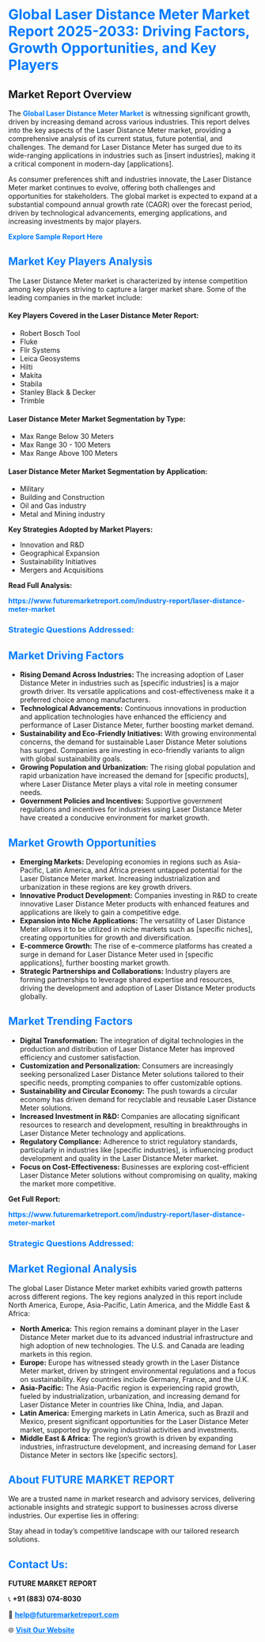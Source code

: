 <h1 style="color: #007BFF;">Global Laser Distance Meter Market Report 2025-2033: Driving Factors, Growth Opportunities, and Key Players</h1>

<section id="overview">
<h2>Market Report Overview</h2>
<p>The <a href="https://www.futuremarketreport.com/industry-report/laser-distance-meter-market" style="color: #007BFF; text-decoration: none;"><strong>Global Laser Distance Meter Market</strong></a> is witnessing significant growth, driven by increasing demand across various industries. This report delves into the key aspects of the Laser Distance Meter market, providing a comprehensive analysis of its current status, future potential, and challenges. The demand for Laser Distance Meter has surged due to its wide-ranging applications in industries such as [insert industries], making it a critical component in modern-day [applications].</p>
<p>As consumer preferences shift and industries innovate, the Laser Distance Meter market continues to evolve, offering both challenges and opportunities for stakeholders. The global market is expected to expand at a substantial compound annual growth rate (CAGR) over the forecast period, driven by technological advancements, emerging applications, and increasing investments by major players.</p>
</section>

<section id="overview">
<p><a href="https://www.futuremarketreport.com/request-sample/reportId=63523" style="color: #007BFF; text-decoration: none;"><strong>Explore Sample Report Here</strong></a></p>
</section>

<section id="key-players">
<h2 style="color: #007BFF;">Market Key Players Analysis</h2>
<p>The Laser Distance Meter market is characterized by intense competition among key players striving to capture a larger market share. Some of the leading companies in the market include:</p>
<h4>Key Players Covered in the Laser Distance Meter Report:</h4>
<ul><li>Robert Bosch Tool</li><li>Fluke</li><li>Flir Systems</li><li>Leica Geosystems</li><li>Hilti</li><li>Makita</li><li>Stabila</li><li>Stanley Black &amp; Decker</li><li>Trimble</li></ul>
<h4>Laser Distance Meter Market Segmentation by Type:</h4>
<ul><li>Max Range Below 30 Meters</li><li>Max Range 30 - 100 Meters</li><li>Max Range Above 100 Meters</li></ul>

<h4>Laser Distance Meter Market Segmentation by Application:</h4>
<ul><li>Military</li><li>Building and Construction</li><li>Oil and Gas industry</li><li>Metal and Mining industry</li></ul>
<p><strong>Key Strategies Adopted by Market Players:</strong></p>
<ul>
<li>Innovation and R&D</li>
<li>Geographical Expansion</li>
<li>Sustainability Initiatives</li>
<li>Mergers and Acquisitions</li>
</ul>
</section>

<section>
<p><strong>Read Full Analysis: </strong></p><a href="https://www.futuremarketreport.com/industry-report/laser-distance-meter-market" style="color: #007BFF; text-decoration: none;"><strong>https://www.futuremarketreport.com/industry-report/laser-distance-meter-market</strong></a>
<h3 style="color: #007BFF;">Strategic Questions Addressed:</h3>
</section>

<section id="driving-factors">
<h2 style="color: #007BFF;">Market Driving Factors</h2>
<ul>
<li><strong>Rising Demand Across Industries:</strong> The increasing adoption of Laser Distance Meter in industries such as [specific industries] is a major growth driver. Its versatile applications and cost-effectiveness make it a preferred choice among manufacturers.</li>
<li><strong>Technological Advancements:</strong> Continuous innovations in production and application technologies have enhanced the efficiency and performance of Laser Distance Meter, further boosting market demand.</li>
<li><strong>Sustainability and Eco-Friendly Initiatives:</strong> With growing environmental concerns, the demand for sustainable Laser Distance Meter solutions has surged. Companies are investing in eco-friendly variants to align with global sustainability goals.</li>
<li><strong>Growing Population and Urbanization:</strong> The rising global population and rapid urbanization have increased the demand for [specific products], where Laser Distance Meter plays a vital role in meeting consumer needs.</li>
<li><strong>Government Policies and Incentives:</strong> Supportive government regulations and incentives for industries using Laser Distance Meter have created a conducive environment for market growth.</li>
</ul>
</section>

<section id="growth-opportunities">
<h2 style="color: #007BFF;">Market Growth Opportunities</h2>
<ul>
<li><strong>Emerging Markets:</strong> Developing economies in regions such as Asia-Pacific, Latin America, and Africa present untapped potential for the Laser Distance Meter market. Increasing industrialization and urbanization in these regions are key growth drivers.</li>
<li><strong>Innovative Product Development:</strong> Companies investing in R&D to create innovative Laser Distance Meter products with enhanced features and applications are likely to gain a competitive edge.</li>
<li><strong>Expansion into Niche Applications:</strong> The versatility of Laser Distance Meter allows it to be utilized in niche markets such as [specific niches], creating opportunities for growth and diversification.</li>
<li><strong>E-commerce Growth:</strong> The rise of e-commerce platforms has created a surge in demand for Laser Distance Meter used in [specific applications], further boosting market growth.</li>
<li><strong>Strategic Partnerships and Collaborations:</strong> Industry players are forming partnerships to leverage shared expertise and resources, driving the development and adoption of Laser Distance Meter products globally.</li>
</ul>
</section>

<section id="trending-factors">
<h2 style="color: #007BFF;">Market Trending Factors</h2>
<ul>
<li><strong>Digital Transformation:</strong> The integration of digital technologies in the production and distribution of Laser Distance Meter has improved efficiency and customer satisfaction.</li>
<li><strong>Customization and Personalization:</strong> Consumers are increasingly seeking personalized Laser Distance Meter solutions tailored to their specific needs, prompting companies to offer customizable options.</li>
<li><strong>Sustainability and Circular Economy:</strong> The push towards a circular economy has driven demand for recyclable and reusable Laser Distance Meter solutions.</li>
<li><strong>Increased Investment in R&D:</strong> Companies are allocating significant resources to research and development, resulting in breakthroughs in Laser Distance Meter technology and applications.</li>
<li><strong>Regulatory Compliance:</strong> Adherence to strict regulatory standards, particularly in industries like [specific industries], is influencing product development and quality in the Laser Distance Meter market.</li>
<li><strong>Focus on Cost-Effectiveness:</strong> Businesses are exploring cost-efficient Laser Distance Meter solutions without compromising on quality, making the market more competitive.</li>
</ul>
</section>

<section>
<p><strong>Get Full Report: </strong></p><a href="https://www.futuremarketreport.com/industry-report/laser-distance-meter-market" style="color: #007BFF; text-decoration: none;"><strong>https://www.futuremarketreport.com/industry-report/laser-distance-meter-market</strong></a>
<h3 style="color: #007BFF;">Strategic Questions Addressed:</h3>
</section>


<section id="regional-analysis">
<h2 style="color: #007BFF;">Market Regional Analysis</h2>
<p>The global Laser Distance Meter market exhibits varied growth patterns across different regions. The key regions analyzed in this report include North America, Europe, Asia-Pacific, Latin America, and the Middle East & Africa:</p>
<ul>
<li><strong>North America:</strong> This region remains a dominant player in the Laser Distance Meter market due to its advanced industrial infrastructure and high adoption of new technologies. The U.S. and Canada are leading markets in this region.</li>
<li><strong>Europe:</strong> Europe has witnessed steady growth in the Laser Distance Meter market, driven by stringent environmental regulations and a focus on sustainability. Key countries include Germany, France, and the U.K.</li>
<li><strong>Asia-Pacific:</strong> The Asia-Pacific region is experiencing rapid growth, fueled by industrialization, urbanization, and increasing demand for Laser Distance Meter in countries like China, India, and Japan.</li>
<li><strong>Latin America:</strong> Emerging markets in Latin America, such as Brazil and Mexico, present significant opportunities for the Laser Distance Meter market, supported by growing industrial activities and investments.</li>
<li><strong>Middle East & Africa:</strong> The region’s growth is driven by expanding industries, infrastructure development, and increasing demand for Laser Distance Meter in sectors like [specific sectors].</li>
</ul>
</section>

<footer>
<h2 style="color: #007BFF;">About FUTURE MARKET REPORT</h2>
<p>We are a trusted name in market research and advisory services, delivering actionable insights and strategic support to businesses across diverse industries. Our expertise lies in offering:</p>

<p>Stay ahead in today’s competitive landscape with our tailored research solutions.</p>

<h2 style="color: #007BFF;">Contact Us:</h2>
<p><strong>FUTURE MARKET REPORT</strong></p>
<p>📞 <strong>+91 (883) 074-8030</strong></p>
<p>📧 <strong><a href="mailto:help@futuremarketreport.com" style="color: #007BFF;">help@futuremarketreport.com</a></strong></p>
<p>🌐 <strong><a href="https://www.futuremarketreport.com/" style="color: #007BFF;">Visit Our Website</a></strong></p>
</footer>